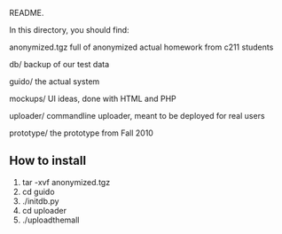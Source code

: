 README.

In this directory, you should find:

anonymized.tgz	full of anonymized actual homework from c211 students

db/		backup of our test data

guido/		the actual system

mockups/	UI ideas, done with HTML and PHP

uploader/	commandline uploader, meant to be deployed for real users

prototype/	the prototype from Fall 2010

How to install
---------------------

1.  tar -xvf anonymized.tgz
2.  cd guido
3.  ./initdb.py
4.  cd uploader
5.  ./uploadthemall

